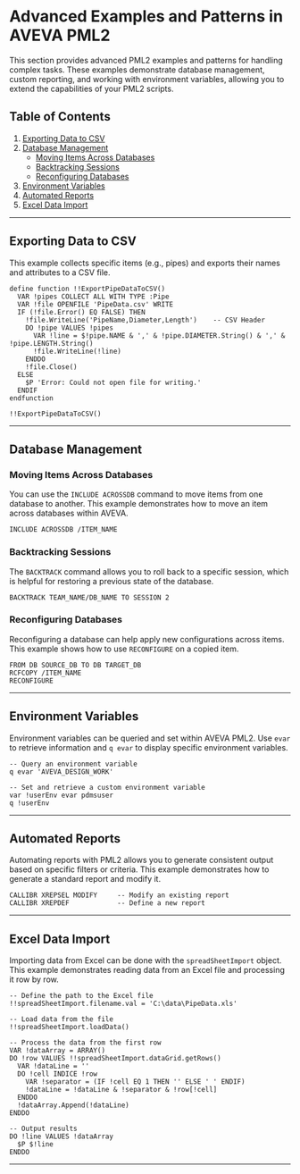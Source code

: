# Advanced Examples and Patterns in AVEVA PML2

This section provides advanced PML2 examples and patterns for handling complex tasks. These examples demonstrate database management, custom reporting, and working with environment variables, allowing you to extend the capabilities of your PML2 scripts.

## Table of Contents

1. [Exporting Data to CSV](#exporting-data-to-csv)
2. [Database Management](#database-management)
   - [Moving Items Across Databases](#moving-items-across-databases)
   - [Backtracking Sessions](#backtracking-sessions)
   - [Reconfiguring Databases](#reconfiguring-databases)
3. [Environment Variables](#environment-variables)
4. [Automated Reports](#automated-reports)
5. [Excel Data Import](#excel-data-import)

---

## Exporting Data to CSV

This example collects specific items (e.g., pipes) and exports their names and attributes to a CSV file.

```pml
define function !!ExportPipeDataToCSV()
  VAR !pipes COLLECT ALL WITH TYPE :Pipe
  VAR !file OPENFILE 'PipeData.csv' WRITE
  IF (!file.Error() EQ FALSE) THEN
    !file.WriteLine('PipeName,Diameter,Length')    -- CSV Header
    DO !pipe VALUES !pipes
      VAR !line = $!pipe.NAME & ',' & !pipe.DIAMETER.String() & ',' & !pipe.LENGTH.String()
      !file.WriteLine(!line)
    ENDDO
    !file.Close()
  ELSE
    $P 'Error: Could not open file for writing.'
  ENDIF
endfunction

!!ExportPipeDataToCSV()
```

---

## Database Management

### Moving Items Across Databases

You can use the `INCLUDE ACROSSDB` command to move items from one database to another. This example demonstrates how to move an item across databases within AVEVA.

```pml
INCLUDE ACROSSDB /ITEM_NAME
```

### Backtracking Sessions

The `BACKTRACK` command allows you to roll back to a specific session, which is helpful for restoring a previous state of the database.

```pml
BACKTRACK TEAM_NAME/DB_NAME TO SESSION 2
```

### Reconfiguring Databases

Reconfiguring a database can help apply new configurations across items. This example shows how to use `RECONFIGURE` on a copied item.

```pml
FROM DB SOURCE_DB TO DB TARGET_DB
RCFCOPY /ITEM_NAME
RECONFIGURE
```

---

## Environment Variables

Environment variables can be queried and set within AVEVA PML2. Use `evar` to retrieve information and `q evar` to display specific environment variables.

```pml
-- Query an environment variable
q evar 'AVEVA_DESIGN_WORK'

-- Set and retrieve a custom environment variable
var !userEnv evar pdmsuser
q !userEnv
```

---

## Automated Reports

Automating reports with PML2 allows you to generate consistent output based on specific filters or criteria. This example demonstrates how to generate a standard report and modify it.

```pml
CALLIBR XREPSEL MODIFY     -- Modify an existing report
CALLIBR XREPDEF            -- Define a new report
```

---

## Excel Data Import

Importing data from Excel can be done with the `spreadSheetImport` object. This example demonstrates reading data from an Excel file and processing it row by row.

```pml
-- Define the path to the Excel file
!!spreadSheetImport.filename.val = 'C:\data\PipeData.xls'

-- Load data from the file
!!spreadSheetImport.loadData()

-- Process the data from the first row
VAR !dataArray = ARRAY()
DO !row VALUES !!spreadSheetImport.dataGrid.getRows()
  VAR !dataLine = ''
  DO !cell INDICE !row
    VAR !separator = (IF !cell EQ 1 THEN '' ELSE ' ' ENDIF)
    !dataLine = !dataLine & !separator & !row[!cell]
  ENDDO
  !dataArray.Append(!dataLine)
ENDDO

-- Output results
DO !line VALUES !dataArray
  $P $!line
ENDDO
```

---
